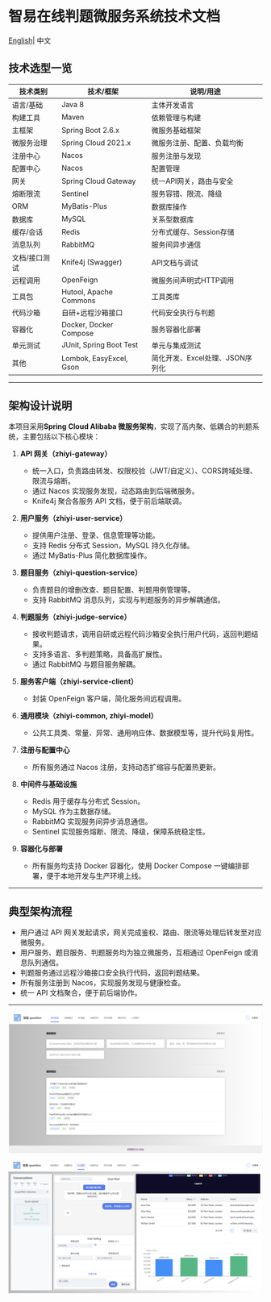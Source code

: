 
# 智易在线判题微服务系统技术文档

[English](README.md)| 中文

## 技术选型一览

| 技术类别         | 技术/框架                | 说明/用途                         |
|------------------|--------------------------|-----------------------------------|
| 语言/基础        | Java 8                   | 主体开发语言                      |
| 构建工具         | Maven                    | 依赖管理与构建                    |
| 主框架           | Spring Boot 2.6.x        | 微服务基础框架                    |
| 微服务治理       | Spring Cloud 2021.x      | 微服务注册、配置、负载均衡        |
| 注册中心         | Nacos                    | 服务注册与发现                    |
| 配置中心         | Nacos                    | 配置管理                          |
| 网关             | Spring Cloud Gateway     | 统一API网关，路由与安全            |
| 熔断限流         | Sentinel                 | 服务容错、限流、降级              |
| ORM              | MyBatis-Plus            | 数据库操作                        |
| 数据库           | MySQL                    | 关系型数据库                      |
| 缓存/会话        | Redis                    | 分布式缓存、Session存储           |
| 消息队列         | RabbitMQ                 | 服务间异步通信                    |
| 文档/接口测试    | Knife4j (Swagger)        | API文档与调试                     |
| 远程调用         | OpenFeign                | 微服务间声明式HTTP调用            |
| 工具包           | Hutool, Apache Commons   | 工具类库                          |
| 代码沙箱         | 自研+远程沙箱接口        | 代码安全执行与判题                |
| 容器化           | Docker, Docker Compose   | 服务容器化部署                    |
| 单元测试         | JUnit, Spring Boot Test  | 单元与集成测试                    |
| 其他             | Lombok, EasyExcel, Gson  | 简化开发、Excel处理、JSON序列化   |

---

## 架构设计说明

本项目采用**Spring Cloud Alibaba 微服务架构**，实现了高内聚、低耦合的判题系统，主要包括以下核心模块：

1. **API 网关（zhiyi-gateway）**
    - 统一入口，负责路由转发、权限校验（JWT/自定义）、CORS跨域处理、限流与熔断。
    - 通过 Nacos 实现服务发现，动态路由到后端微服务。
    - Knife4j 聚合各服务 API 文档，便于前后端联调。

2. **用户服务（zhiyi-user-service）**
    - 提供用户注册、登录、信息管理等功能。
    - 支持 Redis 分布式 Session，MySQL 持久化存储。
    - 通过 MyBatis-Plus 简化数据库操作。

3. **题目服务（zhiyi-question-service）**
    - 负责题目的增删改查、题目配置、判题用例管理等。
    - 支持 RabbitMQ 消息队列，实现与判题服务的异步解耦通信。

4. **判题服务（zhiyi-judge-service）**
    - 接收判题请求，调用自研或远程代码沙箱安全执行用户代码，返回判题结果。
    - 支持多语言、多判题策略，具备高扩展性。
    - 通过 RabbitMQ 与题目服务解耦。

5. **服务客户端（zhiyi-service-client）**
    - 封装 OpenFeign 客户端，简化服务间远程调用。

6. **通用模块（zhiyi-common, zhiyi-model）**
    - 公共工具类、常量、异常、通用响应体、数据模型等，提升代码复用性。

7. **注册与配置中心**
    - 所有服务通过 Nacos 注册，支持动态扩缩容与配置热更新。

8. **中间件与基础设施**
    - Redis 用于缓存与分布式 Session。
    - MySQL 作为主数据存储。
    - RabbitMQ 实现服务间异步消息通信。
    - Sentinel 实现服务熔断、限流、降级，保障系统稳定性。

9. **容器化与部署**
    - 所有服务均支持 Docker 容器化，使用 Docker Compose 一键编排部署，便于本地开发与生产环境上线。

---

## 典型架构流程

- 用户通过 API 网关发起请求，网关完成鉴权、路由、限流等处理后转发至对应微服务。
- 用户服务、题目服务、判题服务均为独立微服务，互相通过 OpenFeign 或消息队列通信。
- 判题服务通过远程沙箱接口安全执行代码，返回判题结果。
- 所有服务注册到 Nacos，实现服务发现与健康检查。
- 统一 API 文档聚合，便于前后端协作。

---

![image-20250725205701626](.\img\image-20250725205701626.png)

![image-20250725205729575](.\img\\image-20250725205729575.png)
